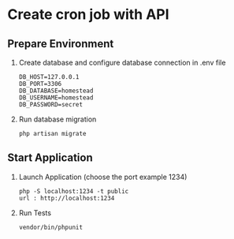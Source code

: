# Create cron job with API

## Prepare Environment

1) Create database and configure database connection in .env file
   ```
   DB_HOST=127.0.0.1
   DB_PORT=3306
   DB_DATABASE=homestead
   DB_USERNAME=homestead
   DB_PASSWORD=secret
   ```
2) Run database migration
   ```
   php artisan migrate
   ```

## Start Application 
1) Launch Application (choose the port example 1234)
   ```
   php -S localhost:1234 -t public
   url : http://localhost:1234
   ```

2) Run Tests
   ```
   vendor/bin/phpunit
   ```

